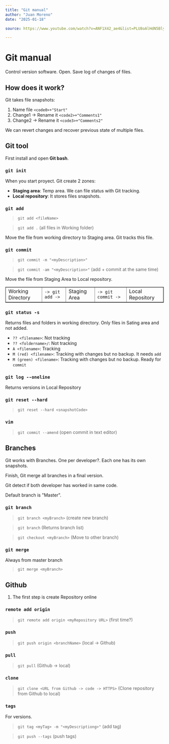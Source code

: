 ```yaml
---
title: "Git manual"
author: "Juan Moreno"
date: "2025-01-18"

source: https://www.youtube.com/watch?v=ANF1X42_ae4&list=PLU8oAlHdN5BlyaPFiNQcV0xDqy0eR35aU<

---
```


# Git manual
Control version software. Open. Save log of changes of files.

## How does it work?

Git takes file snapshots:

1. Name file ```<code0>+"Start"```
2. Change1 -> Rename it ```<code2>+"Comments1"```
3. Change2 -> Rename it ```<code3>+"Comments2"```

We can revert changes and recover previous state of multiple files.

## Git tool
First install and open **Git bash**.

### ```git init```
When you start proyect. Git create 2 zones:

- **Staging area**: Temp area. We can file status with Git tracking.
- **Local repository**: It stores files snapshots.

### ```git add```
>```git add <fileName>```

>```git add .``` (all files in Working folder)

Move the file from working directory to Staging area. Git tracks this file.

### ```git commit```
>```git commit -m "<myDescription>"```

>```git commit -am "<myDescription>"``` (add + commit at the same time)

Move the file from Staging Area to Local repository.

<table border="1">
<tr>
	<td>Working Directory</td>
	<td><code>-> git add -></code></td>
	<td>Staging Area</td>
	<td><code>-> git commit -></code></td>
	<td>Local Repository</td>
</tr>
</table>

### ```git status -s```
Returns files and folders in working directory. Only files in Sating area and not added.

- ```?? <filename>```: Not tracking
- ```?? <foldername>/```: Not tracking
- ```A <filename>```: Tracking
- ```M (red) <filename>```: Tracking with changes but no backup. It needs ```add```
- ```M (green) <filename>```: Tracking with changes but no backup. Ready for ```commit```

### ```git log --oneline```
Returns versions in Local Repository

### ```git reset --hard```
>```git reset --hard <snapshotCode>```

### ```vim```
>```git commit --amend``` (open commit in text editor)

## Branches
Git works with Branches. One per developer?. Each one has its own snapshots.

Finish, Git merge all branches in a final version.

Git detect if both developer has worked in same code.

Default branch is "Master". 

### ```git branch```
>```git branch <myBranch>``` (create new branch)

>```git branch``` (Returns branch list)

>```git checkout <myBranch>``` (Move to other branch)

### ```git merge```
Always from master branch

>```git merge <myBranch>```

## Github
1. The first step is create Repository online

### ```remote add origin```
>```git remote add origin <myRepository URL>``` (first time?)

### ```push```
>```git push origin <branchName>``` (local -> Github)

### ```pull```
>```git pull``` (Github -> local)

### ```clone```
>```git clone <URL from Github -> code -> HTTPS>``` (Clone repository from Github to local)

### ```tags```
For versions.
>```git tag <myTag> -m "<myDescriptiong>"``` (add tag)

>```git push --tags``` (push tags)